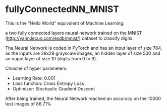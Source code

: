 # fullyConnectedNN_MNIST

This is the "Hello World" equivalent of Machine Learning: 

a two fully connected layers neural network trained on the MNIST (http://yann.lecun.com/exdb/mnist/) dataset to classify digits.

The Neural Network is coded in PyTorch and has an input layer of size 784, as the inputs are 28x28 grayscale images, an hidden layer of size 500 and an ouput layer of size 10 (digits from 0 to 9).

Choiche of hyper parameters:
- Learning Rate: 0.001
- Loss function: Cross Entropy Loss
- Optimizer: Stochastic Gradient Descent

After being trained, the Neural Network reached an accuracy on the 10000 test images of 86.71%
